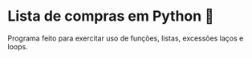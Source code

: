 # Lista de compras em Python 🐍

Programa feito para exercitar uso de funções, listas, excessões laços e loops.